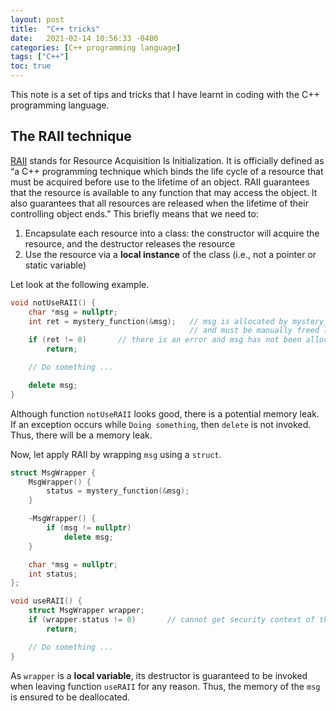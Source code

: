 ```yaml
---
layout: post
title:  "C++ tricks"
date:   2021-02-14 10:56:33 -0400
categories: [C++ programming language]
tags: ["C++"]
toc: true
---
```


This note is a set of tips and tricks that I have learnt in coding with the C++ programming language.

## The RAII technique

[RAII]( https://en.cppreference.com/w/cpp/language/raii) stands for Resource Acquisition Is Initialization. It is officially defined as “a C++ programming technique which binds the life cycle of a resource that must be acquired before use to the lifetime of an object. RAII guarantees that the resource is available to any function that may access the object. It also guarantees that all resources are released when the lifetime of their controlling object ends.” This briefly means that we need to:

1.	Encapsulate each resource into a class: the constructor will acquire the resource, and the destructor releases the resource
1.	Use the resource via a **local instance** of the class (i.e., not a pointer or static variable)

Let look at the following example.

```C++
void notUseRAII() {
    char *msg = nullptr;
    int ret = mystery_function(&msg);   // msg is allocated by mystery_function (when success)
                                        // and must be manually freed latter
    if (ret != 0)       // there is an error and msg has not been allocated.
        return;

    // Do something ...

    delete msg;
}
```

Although function `notUseRAII` looks good, there is a potential memory leak. If an exception occurs while `Doing something`, then `delete` is not invoked. Thus, there will be a memory leak.

Now, let apply RAII by wrapping `msg` using a `struct`.

```C++
struct MsgWrapper {
    MsgWrapper() {
        status = mystery_function(&msg);
    }

    ~MsgWrapper() {
        if (msg != nullptr)
            delete msg;
    }

    char *msg = nullptr;
    int status;
};

void useRAII() {
    struct MsgWrapper wrapper;
    if (wrapper.status != 0)       // cannot get security context of the process
        return;

    // Do something ...
}
```

As `wrapper` is a **local variable**, its destructor is guaranteed to be invoked when leaving function `useRAII` for any reason. Thus, the memory of the `msg` is ensured to be deallocated.

